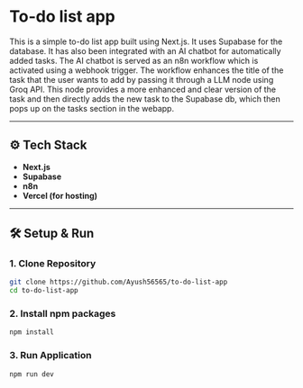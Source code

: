# To-do list app

This is a simple to-do list app built using Next.js. It uses Supabase for the database. It has also been integrated with an AI chatbot for automatically added tasks. The AI chatbot is served as an n8n workflow which is activated using a webhook trigger. The workflow enhances the title of the task that the user wants to add by passing it through a LLM node using Groq API. This node provides a more enhanced and clear version of the task and then directly adds the new task to the Supabase db, which then pops up on the tasks section in the webapp.


---

## ⚙️ Tech Stack
- **Next.js**
- **Supabase**
- **n8n**
- **Vercel (for hosting)**

---

## 🛠 Setup & Run

### 1. Clone Repository
```bash
git clone https://github.com/Ayush56565/to-do-list-app
cd to-do-list-app
```

### 2. Install npm packages
```bash
npm install
```

### 3. Run Application
```bash
npm run dev
```

